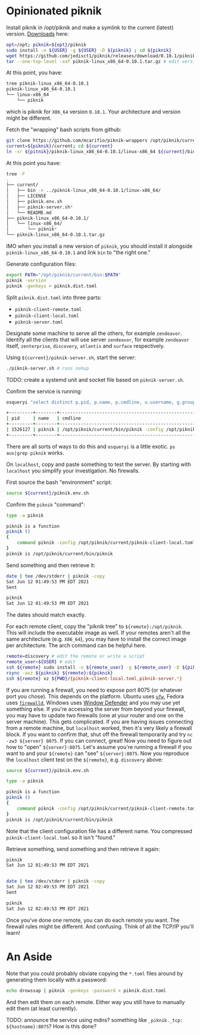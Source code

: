 # Opinionated piknik

Install piknik in /opt/piknik and make a symlink to the current (latest) version. [Downloads](https://github.com/jedisct1/piknik/releases/latest) here:

```bash
opt=/opt; piknik=${opt}/piknik
sudo install -o ${USER} -g ${USER} -D ${piknik} ; cd ${piknik}
wget https://github.com/jedisct1/piknik/releases/download/0.10.1/piknik-linux_x86_64-0.10.1.tar.gz # edit version
tar --one-top-level -xaf piknik-linux_x86_64-0.10.1.tar.gz # edit version
```
At this point, you have:

```bash
tree piknik-linux_x86_64-0.10.1
piknik-linux_x86_64-0.10.1
└── linux-x86_64
    └── piknik
```
which is piknik for `X86_64` version `0.10.1`. Your architecture and version might be different.


Fetch the "wrapping" bash scripts from github:

```bash
git clone https://github.com/mcarifio/piknik-wrappers /opt/piknik/current
current=${piknik}/current; cd ${current}
ln -sr ${pitnik}/piknik-linux_x86_64-0.10.1/linux-x86_64 ${current}/bin # current version now at /opt/piknik/current/bin/piknik
```

At this point you have:

```bash
tree -F
.
├── current/
│   ├── bin -> ../piknik-linux_x86_64-0.10.1/linux-x86_64/
│   ├── LICENSE
│   ├── piknik.env.sh
│   ├── piknik-server.sh*
│   └── README.md
├── piknik-linux_x86_64-0.10.1/
│   └── linux-x86_64/
│       └── piknik*
└── piknik-linux_x86_64-0.10.1.tar.gz
```

IMO when you install a new version of `piknik`, you should install it alongside `piknik-linux_x86_64-0.10.1` and link `bin` to "the right one."


Generate configuration files:

```bash
export PATH="/opt/piknik/current/bin:$PATH"
piknik -version
piknik -genkeys > piknik.dist.toml
```

Split `piknik.dist.toml` into three parts:

* `piknik-client-remote.toml`
* `piknik-client-local.toml`
* `piknik-server.toml`

Designate some machine to serve all the others, for example `zendeavor`. Identify all the clients that will use server `zendeavor`,
for example `zendeavor` itself, `zenterprise`, `discovery`, `atlantis` and `surface` respectively.

Using `${current}/piknik-server.sh`, start the server:

```bash
./piknik-server.sh # runs nohup
```

TODO: create a systemd unit and socket file based on `piknik-server.sh`.

Confirm the service is running:

```bash
osqueryi "select distinct p.pid, p.name, p.cmdline, u.username, g.groupname, l.port from processes as p join listening_ports as l on p.pid = l.pid join users as u on p.uid = u.uid join groups as g on p.gid = g.gid where p.name = 'piknik' and (l.address = '0.0.0.0' or l.address = '::');"

+---------+--------+---------------------------------------------------------------------------------------+----------+-----------+------+
| pid     | name   | cmdline                                                                               | username | groupname | port |
+---------+--------+---------------------------------------------------------------------------------------+----------+-----------+------+
| 1526127 | piknik | /opt/piknik/current/bin/piknik -config /opt/piknik/current/piknik-server.toml -server | mcarifio | mcarifio  | 8075 |
+---------+--------+---------------------------------------------------------------------------------------+----------+-----------+------+
```

There are all sorts of ways to do this and `osqueryi` is a little exotic. `ps aux|grep piknik` works.

On `localhost`, copy and paste something to test the server. By starting with `localhost` you simplify your investigation. No firewalls.

First source the bash "environment" script:

```bash
source ${current}/piknik.env.sh
```

Confirm the `piknik` "command":

```bash
type -a piknik

piknik is a function
piknik () 
{ 
    command piknik -config /opt/piknik/current/piknik-client-local.toml $*
}
piknik is /opt/piknik/current/bin/piknik
```

Send something and then retrieve it:

```bash
date | tee /dev/stderr | piknik -copy
Sat Jun 12 01:49:53 PM EDT 2021
Sent

piknik
Sat Jun 12 01:49:53 PM EDT 2021
```

The dates should match exactly.

For each remote client, copy the "piknik tree" to `${remote}:/opt/piknik`. This will include the executable image as well.
If your remotes aren't all the same architecture (e.g. `X86_64`), you may have to install the correct image per architecture.
The arch command can be helpful here.

```bash
remote=discovery # edit the remote or write a script
remote_user=${USER} # edit
ssh ${remote} sudo install -o ${remote_user} -g ${remote_user} -D ${piknik} # create the target root with the correct ownership
rsync -avz ${piknik} ${remote}:${piknik}
ssh ${remote} xz ${PWD}/{piknik-client-local.toml,piknik-server.*}
```

If you are running a firewall, you need to expose port 8075 (or whatever port you chose). This depends on the platform. Ubuntu uses [`ufw`](https://wiki.ubuntu.com/UncomplicatedFirewall),
Fedora uses [`firewalld`](https://docs.fedoraproject.org/en-US/quick-docs/firewalld/), Windows uses [Window Defender](https://docs.microsoft.com/en-us/windows/security/threat-protection/windows-firewall/windows-firewall-with-advanced-security) and you may use yet something else. If you're accessing the server from beyond your firewall, you may have to update two firewalls (one at your router and one on the server machine).
This gets complicated. If you are having issues connecting from a remote machine, but `localhost` worked, then it's very likely a firewall block. If you want to confirm that, shut off the firewall temporarily and
try `nc -zw3 ${server} 8075`. If you can connect, great! Now you need to figure out how to "open" `${server}:8075`. Let's assume you're running a firewall if you want to and your `${remote}` can "see"
`${server}:8075`. Now you reproduce the `localhost` client test on the `${remote}`, e.g. `discovery` above:

```bash
source ${current}/piknik.env.sh

type -a piknik

piknik is a function
piknik () 
{ 
    command piknik -config /opt/piknik/current/piknik-client-remote.toml $*
}
piknik is /opt/piknik/current/bin/piknik
```
Note that the client configuration file has a different name. You compressed `piknik-client-local.toml` so it isn't "found."


Retrieve something, send something and then retrieve it again:

```bash
piknik
Sat Jun 12 01:49:53 PM EDT 2021


date | tee /dev/stderr | piknik -copy
Sat Jun 12 02:49:53 PM EDT 2021
Sent

piknik
Sat Jun 12 02:49:53 PM EDT 2021
```

Once you've done one remote, you can do each remote you want. The firewall rules might be different. And confusing.
Think of all the TCP/IP you'll learn!




# An Aside

Note that you could probably obviate copying the `*.toml` files around by generating them locally with a password:

```bash
echo drowssap | piknik -genkeys -password > piknik.dist.toml
```

And then edit them on each remote. Either way you still have to manually edit them (at least currently).

TODO: announce the service using mdns? something like `_piknik._tcp: ${hostname}:8075`? How is this done?

